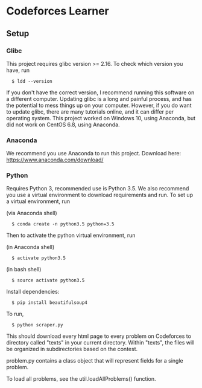 # Codeforces Learner

## Setup

### Glibc
This project requires glibc version >= 2.16.  To check which version you have, run
```
  $ ldd --version
```
If you don't have the correct version, I recommend running this software on a different computer.  Updating glibc is a long and painful process, and has the potential to mess things up on your computer.  However, if you do want to update glibc, there are many tutorials online, and it can differ per operating system.  This project worked on Windows 10, using Anaconda, but did not work on CentOS 6.8, using Anaconda.

### Anaconda
We recommend you use Anaconda to run this project.  Download here:  https://www.anaconda.com/download/

### Python
Requires Python 3, recommended use is Python 3.5.  We also recommend you use a virtual environment to download requirements and run.  To set up a virtual environment, run

(via Anaconda shell)
```
  $ conda create -n python3.5 python=3.5 
```

Then to activate the python virtual environment, run

(in Anaconda shell)
```
  $ activate python3.5
```
(in bash shell)
```
  $ source activate python3.5
```



Install dependencies:
```
  $ pip install beautifulsoup4
```
To run,
```
  $ python scraper.py
```  
This should download every html page to every problem on Codeforces to directory called
"texts" in your current directory. Within "texts", the files will be organized in subdirectories based on the contest.

problem.py contains a class object that will represent fields for a single problem.

To load all problems, see the util.loadAllProblems() function.
